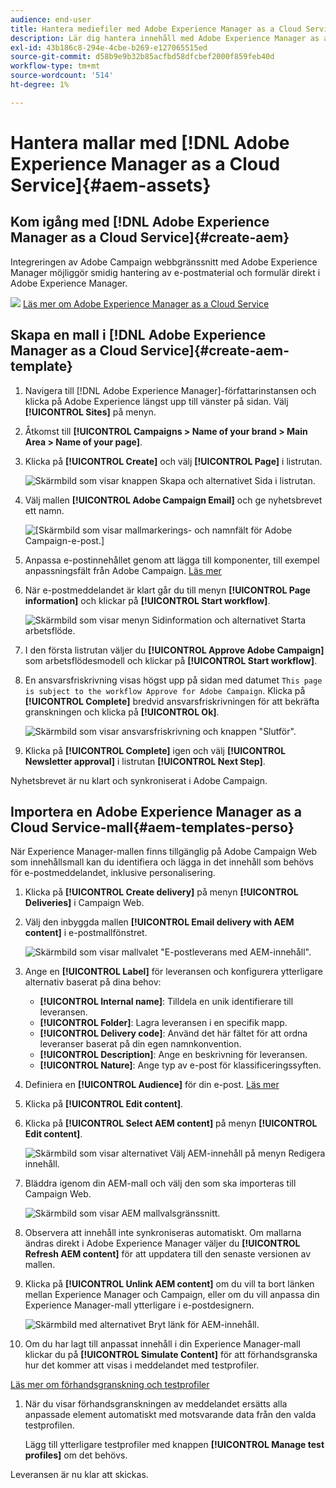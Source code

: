 ```yaml
---
audience: end-user
title: Hantera mediefiler med Adobe Experience Manager as a Cloud Service
description: Lär dig hantera innehåll med Adobe Experience Manager as a Cloud Service
exl-id: 43b186c8-294e-4cbe-b269-e127065515ed
source-git-commit: d58b9e9b32b85acfbd58dfcbef2000f859feb40d
workflow-type: tm+mt
source-wordcount: '514'
ht-degree: 1%

---
```


# Hantera mallar med [!DNL Adobe Experience Manager as a Cloud Service]{#aem-assets}

## Kom igång med [!DNL Adobe Experience Manager as a Cloud Service]{#create-aem}

Integreringen av Adobe Campaign webbgränssnitt med Adobe Experience Manager möjliggör smidig hantering av e-postmaterial och formulär direkt i Adobe Experience Manager.

![](assets/do-not-localize/book.png) [Läs mer om Adobe Experience Manager as a Cloud Service](https://experienceleague.adobe.com/docs/experience-manager-cloud-service/content/sites/authoring/getting-started/quick-start.html?lang=sv-SE)

## Skapa en mall i [!DNL Adobe Experience Manager as a Cloud Service]{#create-aem-template}

1. Navigera till [!DNL Adobe Experience Manager]-författarinstansen och klicka på Adobe Experience längst upp till vänster på sidan. Välj **[!UICONTROL Sites]** på menyn.

1. Åtkomst till **[!UICONTROL Campaigns > Name of your brand > Main Area > Name of your page]**.

1. Klicka på **[!UICONTROL Create]** och välj **[!UICONTROL Page]** i listrutan.

   ![Skärmbild som visar knappen Skapa och alternativet Sida i listrutan.](assets/aem_1.png)

1. Välj mallen **[!UICONTROL Adobe Campaign Email]** och ge nyhetsbrevet ett namn.

   ![[Skärmbild som visar mallmarkerings- och namnfält för Adobe Campaign-e-post.]](assets/aem_2.png)

1. Anpassa e-postinnehållet genom att lägga till komponenter, till exempel anpassningsfält från Adobe Campaign. [Läs mer](https://experienceleague.adobe.com/docs/experience-manager-65/content/sites/authoring/aem-adobe-campaign/campaign.html?lang=sv-SE#editing-email-content)

1. När e-postmeddelandet är klart går du till menyn **[!UICONTROL Page information]** och klickar på **[!UICONTROL Start workflow]**.

   ![Skärmbild som visar menyn Sidinformation och alternativet Starta arbetsflöde.](assets/aem_3.png)

1. I den första listrutan väljer du **[!UICONTROL Approve Adobe Campaign]** som arbetsflödesmodell och klickar på **[!UICONTROL Start workflow]**.

1. En ansvarsfriskrivning visas högst upp på sidan med datumet `This page is subject to the workflow Approve for Adobe Campaign`. Klicka på **[!UICONTROL Complete]** bredvid ansvarsfriskrivningen för att bekräfta granskningen och klicka på **[!UICONTROL Ok]**.

   ![Skärmbild som visar ansvarsfriskrivning och knappen &quot;Slutför&quot;.](assets/aem_4.png)

1. Klicka på **[!UICONTROL Complete]** igen och välj **[!UICONTROL Newsletter approval]** i listrutan **[!UICONTROL Next Step]**.

Nyhetsbrevet är nu klart och synkroniserat i Adobe Campaign.

## Importera en Adobe Experience Manager as a Cloud Service-mall{#aem-templates-perso}

När Experience Manager-mallen finns tillgänglig på Adobe Campaign Web som innehållsmall kan du identifiera och lägga in det innehåll som behövs för e-postmeddelandet, inklusive personalisering.

1. Klicka på **[!UICONTROL Create delivery]** på menyn **[!UICONTROL Deliveries]** i Campaign Web.

1. Välj den inbyggda mallen **[!UICONTROL Email delivery with AEM content]** i e-postmallfönstret.

   ![Skärmbild som visar mallvalet &quot;E-postleverans med AEM-innehåll&quot;.](assets/aem_5.png)

1. Ange en **[!UICONTROL Label]** för leveransen och konfigurera ytterligare alternativ baserat på dina behov:

   * **[!UICONTROL Internal name]**: Tilldela en unik identifierare till leveransen.
   * **[!UICONTROL Folder]**: Lagra leveransen i en specifik mapp.
   * **[!UICONTROL Delivery code]**: Använd det här fältet för att ordna leveranser baserat på din egen namnkonvention.
   * **[!UICONTROL Description]**: Ange en beskrivning för leveransen.
   * **[!UICONTROL Nature]**: Ange typ av e-post för klassificeringssyften.

1. Definiera en **[!UICONTROL Audience]** för din e-post. [Läs mer](../email/create-email.md#define-audience)

1. Klicka på **[!UICONTROL Edit content]**.

1. Klicka på **[!UICONTROL Select AEM content]** på menyn **[!UICONTROL Edit content]**.

   ![Skärmbild som visar alternativet Välj AEM-innehåll på menyn Redigera innehåll.](assets/aem_6.png)

1. Bläddra igenom din AEM-mall och välj den som ska importeras till Campaign Web.

   ![Skärmbild som visar AEM mallvalsgränssnitt.](assets/aem_8.png)

1. Observera att innehåll inte synkroniseras automatiskt. Om mallarna ändras direkt i Adobe Experience Manager väljer du **[!UICONTROL Refresh AEM content]** för att uppdatera till den senaste versionen av mallen.

1. Klicka på **[!UICONTROL Unlink AEM content]** om du vill ta bort länken mellan Experience Manager och Campaign, eller om du vill anpassa din Experience Manager-mall ytterligare i e-postdesignern.

   ![Skärmbild med alternativet Bryt länk för AEM-innehåll.](assets/aem_9.png)

1. Om du har lagt till anpassat innehåll i din Experience Manager-mall klickar du på **[!UICONTROL Simulate Content]** för att förhandsgranska hur det kommer att visas i meddelandet med testprofiler.

[Läs mer om förhandsgranskning och testprofiler](../preview-test/preview-content.md)

1. När du visar förhandsgranskningen av meddelandet ersätts alla anpassade element automatiskt med motsvarande data från den valda testprofilen.

   Lägg till ytterligare testprofiler med knappen **[!UICONTROL Manage test profiles]** om det behövs.

Leveransen är nu klar att skickas.